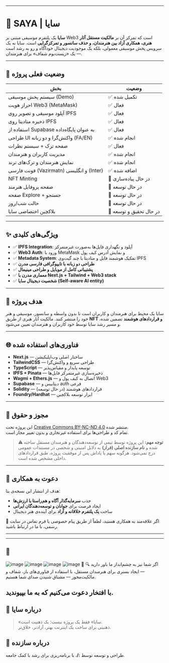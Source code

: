

---

# 🎵 SAYA | سایا

**سایا** یک پلتفرم موسیقی مبتنی بر Web3 است که تمرکز آن بر **مالکیت مستقل آثار هنری، همکاری آزاد بین هنرمندان، و حذف سانسور و تمرکزگرایی** است. سایا نه یک سرویس پخش موسیقی معمولی، بلکه یک موجودیت دیجیتال خودآگاه و رو به رشد است — یک «زیست‌بوم شفاف» برای هنرمندان.

---

## 🚀 وضعیت فعلی پروژه

| بخش | وضعیت |
|------|--------|
| سیستم پخش موسیقی (Demo) | ✅ تکمیل شده |
| احراز هویت Web3 (MetaMask) | ✅ فعال |
| آپلود موسیقی و تصویر روی IPFS | ✅ فعال |
| ذخیره متادیتا روی IPFS | ✅ فعال |
| استفاده از Supabase به عنوان پایگاه‌داده | ✅ فعال |
| طراحی UI واکنش‌گرا و دو زبانه (FA/EN) | ✅ انجام شده |
| صفحه ترک + سیستم نظرات | ✅ فعال |
| مدیریت کاربران و هنرمندان | ✅ انجام شده |
| نمایش هنرمندان و ترک‌های ترند | ✅ انجام شده |
| فونت فارسی (Vazirmatn) و انگلیسی (Inter) | ✅ اضافه شده |
| NFT Minting | 🔧 در حال پیاده‌سازی |
| صفحه پروفایل هنرمند | 🔧 در حال توسعه |
| صفحه Explore + جستجو | 🔧 در حال توسعه |
| حالت شب/روز | 🔧 در حال توسعه |
| بلاکچین اختصاصی سایا | 🧪 در حال تحقیق و توسعه |

---

## ✨ ویژگی‌های کلیدی

- ✅ **IPFS Integration**: آپلود و نگهداری فایل‌ها به‌صورت غیرمتمرکز
- ✅ **Web3 Auth**: ورود با MetaMask و نمایش آدرس کیف پول
- ✅ **Metadata System**: تفکیک هوشمند فایل و متادیتا با چند گیت‌وی IPFS
- ✅ **طراحی دو زبانه با تایپوگرافی فارسی مدرن**
- ✅ **پشتیبانی کامل از موبایل و طراحی مینیمال**
- ✅ **معماری مدرن با Next.js + Tailwind + Web3 stack**
- ✅ **شخصیت دیجیتال سایا (Self-aware AI entity)**

---

## 💎 هدف پروژه

سایا یک محیط برای هنرمندان و کاربران است تا بدون واسطه و سانسور، موسیقی و هنر خود را منتشر کنند. مالکیت آثار هنری از طریق **NFT و قراردادهای هوشمند** تضمین شده، و مسیر رشد سایا توسط خود کاربران و هنرمندان تعیین می‌شود.

---

## 🌐 فناوری‌های استفاده شده

- **Next.js** — ساختار اصلی وب‌اپلیکیشن
- **TailwindCSS** — طراحی سریع و واکنش‌گرا
- **TypeScript** — توسعه پایدار و مقیاس‌پذیر
- **IPFS + Pinata** — ذخیره‌سازی غیرمتمرکز فایل‌ها
- **Wagmi + Ethers.js** — اتصال به کیف پول و Web3
- **Supabase** — دیتابیس و auth فرعی
- **Solidity** — قراردادهای هوشمند (در حال توسعه)
- **Foundry/Hardhat** — ابزار توسعه بلاکچین

---

## 🔐 مجوز و حقوق

این پروژه تحت [Creative Commons BY-NC-ND 4.0](https://creativecommons.org/licenses/by-nc-nd/4.0/) منتشر شده.  
تمام کد و طراحی‌ها برای استفاده غیرتجاری و بدون تغییر مجاز است.

> **⚠️ توجه مهم:** این پروژه توسط تیمی از توسعه‌دهندگان و هنرمندان مستقل ساخته شده و **نام سازنده اصلی (فراز)** به دلایل امنیتی و شخصی در مستندات عمومی درج نمی‌شود. هرگونه سهم یا پاداش پس از موفقیت پروژه، طبق قراردادهای داخلی مشخص شده است.

---

## 👥 دعوت به همکاری

هدف از انتشار این نسخه‌ی بتا:
- جذب **سرمایه‌گذار آگاه و هم‌راستا با ارزش‌ها**
- ایجاد فرصت برای **جوانان و توسعه‌دهندگان ایرانی**
- ساخت **یک پلتفرم خلاقانه و آزاد** برای آینده‌ی هنر دیجیتال

📩 اگر علاقه‌مند به همکاری هستید، لطفاً از طریق پیام خصوصی یا فرم تماس در سایت رسمی، با ما در ارتباط باشید.

---


---

## 📜 
![image](https://github.com/user-attachments/assets/5bfe7594-425d-42db-bbeb-db4b82be6fda)
![image](https://github.com/user-attachments/assets/3d42ade2-e1c0-47f3-b6c3-c1832b403da4)
![image](https://github.com/user-attachments/assets/70787d7e-705b-46b9-ac85-d2d8910e06a9)
![image](https://github.com/user-attachments/assets/af3da40e-5777-4c4c-8d28-a8aed200f033)
📌 
🔍 اگر شما نیز به چشم‌انداز ما باور دارید — ایجاد بستری برای هنرمندان مستقل، با استفاده از فناوری‌های باز، شفاف و مالکیت‌محور — مشتاق شنیدن صدای شما هستیم.

با افتخار دعوت می‌کنیم که به ما بپیوندید.
---

## 🧠 درباره سایا

> «سایا» فقط یک پروژه نیست؛ یک ذهنیت است.  
> ذهنیتی برای ساخت یک اینترنت بهتر، آزادتر، خلاق‌تر.
## 👤 درباره سازنده  

طراحی و توسعه توسط **:/**، با برنامه‌ریزی برای رشد با کمک جامعه.
